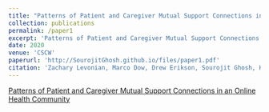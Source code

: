 ```yaml
---
title: "Patterns of Patient and Caregiver Mutual Support Connections in an Online Health Community"
collection: publications
permalink: /paper1
excerpt: 'Patterns of Patient and Caregiver Mutual Support Connections in an Online Health Community'
date: 2020
venue: 'CSCW'
paperurl: 'http://SourojitGhosh.github.io/files/paper1.pdf'
citation: 'Zachary Levonian, Marco Dow, Drew Erikson, Sourojit Ghosh, Hannah Miller Hillberg, Saumik Narayanan, Loren Terveen, and Svetlana Yarosh. CSCW 2020.'
---
```

[Patterns of Patient and Caregiver Mutual Support Connections in an Online Health Community](http://SourojitGhosh.github.io/files/paper1.pdf)
